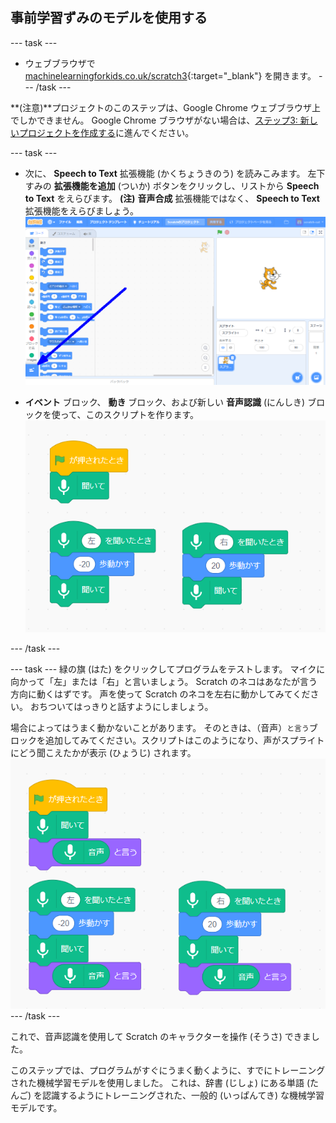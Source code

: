 ## 事前学習ずみのモデルを使用する

--- task ---
+ ウェブブラウザで [machinelearningforkids.co.uk/scratch3](https://machinelearningforkids.co.uk/scratch3/){:target="_blank"} を開きます。 --- /task ---

**(注意)**プロジェクトのこのステップは、Google Chrome ウェブブラウザ上でしかできません。 Google Chrome ブラウザがない場合は、[ステップ3: 新しいプロジェクトを作成する](https://projects.raspberrypi.org/ja-JP/projects/alien-language/3)に進んでください。

--- task ---
+ 次に、 **Speech to Text** 拡張機能 (かくちょうきのう) を読みこみます。 左下すみの **拡張機能を追加** (ついか) ボタンをクリックし、リストから **Speech to Text** をえらびます。 **(注)** **音声合成** 拡張機能ではなく、 **Speech to Text** 拡張機能をえらびましょう。 ![拡張機能ボタンを指す矢印 (やじるし)](images/extensions-annotated.png)

+ **イベント** ブロック、 **動き** ブロック、および新しい **音声認識** (にんしき) ブロックを使って、このスクリプトを作ります。　 ![追加する新しいスクリプト](images/S-to-T-blocks.png)

--- /task ---

--- task --- 緑の旗 (はた) をクリックしてプログラムをテストします。 マイクに向かって「左」または「右」と言いましょう。 Scratch のネコはあなたが言う方向に動くはずです。 声を使って Scratch のネコを左右に動かしてみてください。 おちついてはっきりと話すようにしましょう。

場合によってはうまく動かないことがあります。 そのときは、（音声）`と言う`ブロックを追加してみてください。スクリプトはこのようになり、声がスプライトにどう聞こえたかが表示 (ひょうじ) されます。 ![New scripts to see what the computer thinks you are saying](images/S-to-T-blocks-test.png) --- /task ---

これで、音声認識を使用して Scratch のキャラクターを操作 (そうさ) できました。

このステップでは、プログラムがすぐにうまく動くように、すでにトレーニングされた機械学習モデルを使用しました。 これは、辞書 (じしょ) にある単語 (たんご) を認識するようにトレーニングされた、一般的 (いっぱんてき) な機械学習モデルです。 
